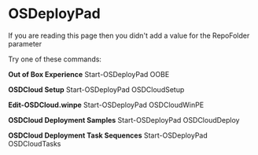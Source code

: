 # OSDeployPad

If you are reading this page then you didn't add a value for the RepoFolder parameter

Try one of these commands:

**Out of Box Experience**
Start-OSDeployPad OOBE

**OSDCloud Setup**
Start-OSDeployPad OSDCloudSetup

**Edit-OSDCloud.winpe**
Start-OSDeployPad OSDCloudWinPE

**OSDCloud Deployment Samples**
Start-OSDeployPad OSDCloudDeploy

**OSDCloud Deployment Task Sequences**
Start-OSDeployPad OSDCloudTasks